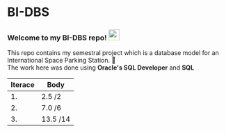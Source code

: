 # BI-DBS
### Welcome to my BI-DBS repo! <img src="https://media.giphy.com/media/hvRJCLFzcasrR4ia7z/giphy.gif" width="25px">  
This repo contains my semestral project which is a database model for an International Space Parking Station. :rocket:  
The work here was done using **Oracle's SQL Developer** and **SQL**  

| Iterace | Body |
|---------|------|
|    1.   |  2.5 /2  |
|    2.   |  7.0 /6  |
|    3.   | 13.5 /14 |
